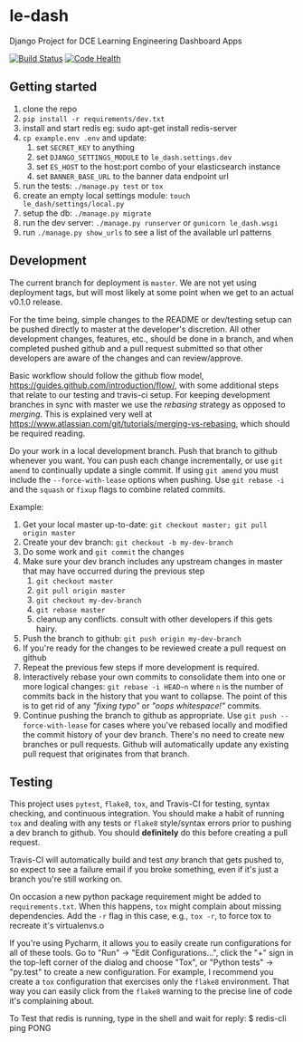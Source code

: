 # le-dash
Django Project for DCE Learning Engineering Dashboard Apps

[![Build Status](https://travis-ci.org/harvard-dce/le-dash.svg?branch=project-setup)](https://travis-ci.org/harvard-dce/le-dash)
[![Code Health](https://landscape.io/github/harvard-dce/le-dash/jluker-es-query/landscape.svg?style=flat)](https://landscape.io/github/harvard-dce/le-dash/jluker-es-query)

## Getting started

1. clone the repo
1. `pip install -r requirements/dev.txt`
1. install and start redis
    eg:  sudo apt-get install redis-server
1. `cp example.env .env` and update:
    1. set `SECRET_KEY` to anything
    1. set `DJANGO_SETTINGS_MODULE` to `le_dash.settings.dev`
    1. set `ES_HOST` to the host:port combo of your elasticsearch instance
    1. set `BANNER_BASE_URL` to the banner data endpoint url
1. run the tests: `./manage.py test` or `tox`
1. create an empty local settings module: `touch le_dash/settings/local.py`
1. setup the db: `./manage.py migrate`
1. run the dev server: `./manage.py runserver` or `gunicorn le_dash.wsgi`
1. run `./manage.py show_urls` to see a list of the available url patterns

## Development

The current branch for deployment is `master`. We are not yet using deployment
tags, but will most likely at some point when we get to an actual v0.1.0 release.

For the time being, simple changes to the README or dev/testing setup can be 
pushed directly to master at the developer's discretion. All other development
changes, features, etc., should be done in a branch, and when completed pushed
github and a pull request submitted so that other developers are aware of the 
changes and can review/approve.

Basic workflow should follow the github flow model,
https://guides.github.com/introduction/flow/, with some additional steps that
relate to our testing and travis-ci setup. For keeping development branches
in sync with master we use the *rebasing* strategy as opposed to *merging*. This
is explained very well at https://www.atlassian.com/git/tutorials/merging-vs-rebasing,
which should be required reading.

Do your work in a local development branch. Push that branch to github whenever
you want. You can push each change incrementally, or use `git amend` to continually
update a single commit. If using `git amend` you must include the 
`--force-with-lease` options when pushing. Use `git rebase -i` and the `squash` or
`fixup` flags to combine related commits.

Example:

1. Get your local master up-to-date: `git checkout master; git pull origin master`
1. Create your dev branch: `git checkout -b my-dev-branch`
1. Do some work and `git commit` the changes
1. Make sure your dev branch includes any upstream changes in master that may 
   have occurred during the previous step
    1. `git checkout master`
    1. `git pull origin master`
    1. `git checkout my-dev-branch`
    1. `git rebase master`
    1. cleanup any conflicts. consult with other developers if this gets hairy.
1. Push the branch to github: `git push origin my-dev-branch`
1. If you're ready for the changes to be reviewed create a pull request on github
1. Repeat the previous few steps if more development is required.
1. Interactively rebase your own commits to consolidate them into one or more
   logical changes: `git rebase -i HEAD~n` where `n` is the number of commits
   back in the history that you want to collapse. The point of this is to get rid 
   of any *"fixing typo"*  or *"oops whitespace!"* commits.
1. Continue pushing the branch to github as appropriate. Use `git push --force-with-lease`
   for cases where you've rebased locally and modified the commit history of
   your dev branch. There's no need to create new branches or pull requests. Github
   will automatically update any existing pull request that originates from that branch.
   
   
## Testing

This project uses `pytest`, `flake8`, `tox`, and Travis-CI for testing, syntax
checking, and continuous integration. You should make a habit of running `tox` 
and dealing with any tests or `flake8` style/syntax errors prior to pushing a
dev branch to github. You should **definitely** do this before creating a pull
request.

Travis-CI will automatically build and test *any* branch that gets pushed to, so
expect to see a failure email if you broke something, even if it's just a branch
you're still working on.

On occasion a new python package requirement might be added to `requirements.txt`.
When this happens, `tox` might complain about missing dependencies. Add the `-r`
flag in this case, e.g., `tox -r`, to force tox to recreate it's virtualenvs.o

If you're using Pycharm, it allows you to easily create run configurations for all
of these tools. Go to "Run" -> "Edit Configurations...", click the "+" sign in 
the top-left corner of the dialog and choose "Tox", or "Python tests" -> "py.test"
to create a new configuration. For example, I recommend you create a `tox` 
configuration that exercises only the `flake8` environment. That way you can easily
click from the `flake8` warning to the precise line of code it's complaining about.

To Test that redis is running, type in the shell and wait for reply:
$ redis-cli ping
PONG

